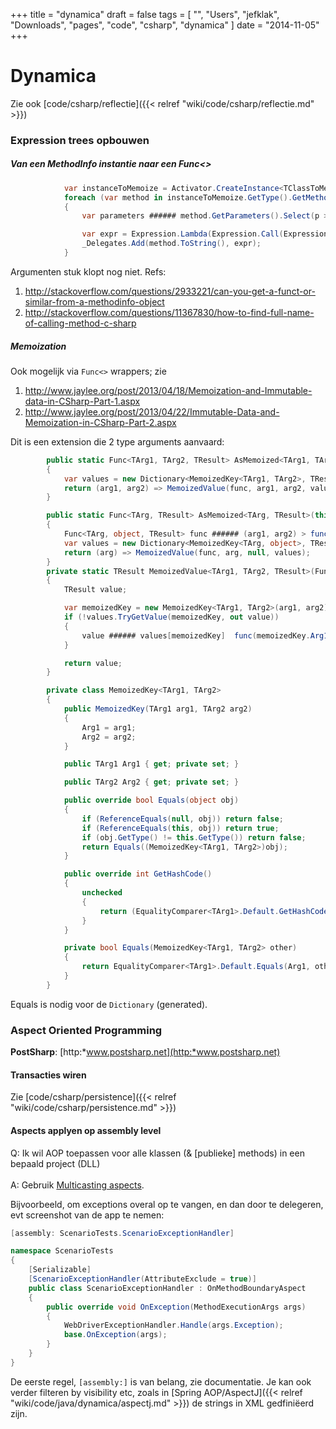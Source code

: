 +++
title = "dynamica"
draft = false
tags = [
    "",
    "Users",
    "jefklak",
    "Downloads",
    "pages",
    "code",
    "csharp",
    "dynamica"
]
date = "2014-11-05"
+++
# Dynamica 

Zie ook [code/csharp/reflectie]({{< relref "wiki/code/csharp/reflectie.md" >}})

### Expression trees opbouwen 

##### Van een MethodInfo instantie naar een Func<> 

```csharp
            var instanceToMemoize = Activator.CreateInstance<TClassToMemoize>();
            foreach (var method in instanceToMemoize.GetType().GetMethods(BindingFlags.NonPublic | BindingFlags.Public | BindingFlags.Instance))
            {
                var parameters ###### method.GetParameters().Select(p > Expression.Constant("test"));

                var expr = Expression.Lambda(Expression.Call(Expression.Constant(instanceToMemoize), method, parameters)).Compile();
                _Delegates.Add(method.ToString(), expr);
            }

```

Argumenten stuk klopt nog niet. Refs:

  1. http://stackoverflow.com/questions/2933221/can-you-get-a-funct-or-similar-from-a-methodinfo-object
  2. http://stackoverflow.com/questions/11367830/how-to-find-full-name-of-calling-method-c-sharp

##### Memoization 

Ook mogelijk via `Func<>` wrappers; zie

  1. http://www.jaylee.org/post/2013/04/18/Memoization-and-Immutable-data-in-CSharp-Part-1.aspx
  2. http://www.jaylee.org/post/2013/04/22/Immutable-Data-and-Memoization-in-CSharp-Part-2.aspx

Dit is een extension die 2 type arguments aanvaard:

```csharp
        public static Func<TArg1, TArg2, TResult> AsMemoized<TArg1, TArg2, TResult>(this Func<TArg1, TArg2, TResult> func)
        {
            var values = new Dictionary<MemoizedKey<TArg1, TArg2>, TResult>();
            return (arg1, arg2) => MemoizedValue(func, arg1, arg2, values);
        }

        public static Func<TArg, TResult> AsMemoized<TArg, TResult>(this Func<TArg, TResult> funcArg)
        {
            Func<TArg, object, TResult> func ###### (arg1, arg2) > funcArg(arg1);
            var values = new Dictionary<MemoizedKey<TArg, object>, TResult>();
            return (arg) => MemoizedValue(func, arg, null, values);
        }
        private static TResult MemoizedValue<TArg1, TArg2, TResult>(Func<TArg1, TArg2, TResult> func, TArg1 arg1, TArg2 arg2, Dictionary<MemoizedKey<TArg1, TArg2>, TResult> values)
        {
            TResult value;

            var memoizedKey = new MemoizedKey<TArg1, TArg2>(arg1, arg2);
            if (!values.TryGetValue(memoizedKey, out value))
            {
                value ###### values[memoizedKey]  func(memoizedKey.Arg1, memoizedKey.Arg2);
            }

            return value;
        }

        private class MemoizedKey<TArg1, TArg2>
        {
            public MemoizedKey(TArg1 arg1, TArg2 arg2)
            {
                Arg1 = arg1;
                Arg2 = arg2;
            }

            public TArg1 Arg1 { get; private set; }

            public TArg2 Arg2 { get; private set; }

            public override bool Equals(object obj)
            {
                if (ReferenceEquals(null, obj)) return false;
                if (ReferenceEquals(this, obj)) return true;
                if (obj.GetType() != this.GetType()) return false;
                return Equals((MemoizedKey<TArg1, TArg2>)obj);
            }

            public override int GetHashCode()
            {
                unchecked
                {
                    return (EqualityComparer<TArg1>.Default.GetHashCode(Arg1) * 397) ^ EqualityComparer<TArg2>.Default.GetHashCode(Arg2);
                }
            }

            private bool Equals(MemoizedKey<TArg1, TArg2> other)
            {
                return EqualityComparer<TArg1>.Default.Equals(Arg1, other.Arg1) && EqualityComparer<TArg2>.Default.Equals(Arg2, other.Arg2);
            }
        }

```

Equals is nodig voor de `Dictionary` (generated). 

### Aspect Oriented Programming 

**PostSharp**: [http:*www.postsharp.net](http:*www.postsharp.net)

#### Transacties wiren 

Zie [code/csharp/persistence]({{< relref "wiki/code/csharp/persistence.md" >}})

#### Aspects applyen op assembly level 

Q: Ik wil AOP toepassen voor alle klassen (& [publieke] methods) in een bepaald project (DLL)<br/><br/>
A: Gebruik [Multicasting aspects](http://www.postsharp.net/aspects/multicasting).

Bijvoorbeeld, om exceptions overal op te vangen, en dan door te delegeren, evt screenshot van de app te nemen:

```csharp
[assembly: ScenarioTests.ScenarioExceptionHandler]

namespace ScenarioTests
{
    [Serializable]
    [ScenarioExceptionHandler(AttributeExclude = true)]
    public class ScenarioExceptionHandler : OnMethodBoundaryAspect
    {
        public override void OnException(MethodExecutionArgs args)
        {
            WebDriverExceptionHandler.Handle(args.Exception);
            base.OnException(args);
        }
    }
}
```

De eerste regel, `[assembly:]` is van belang, zie documentatie. Je kan ook verder filteren by visibility etc, zoals in [Spring AOP/AspectJ]({{< relref "wiki/code/java/dynamica/aspectj.md" >}}) de strings in XML gedfiniëerd zijn. 